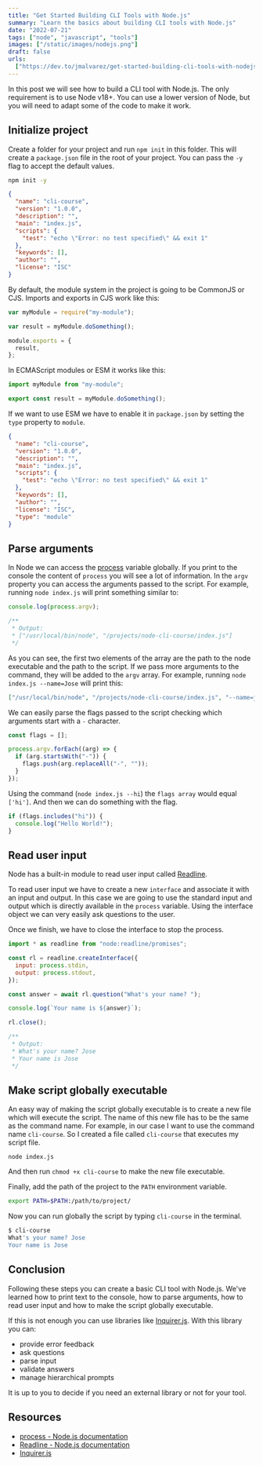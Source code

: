 ```yaml
---
title: "Get Started Building CLI Tools with Node.js"
summary: "Learn the basics about building CLI tools with Node.js"
date: "2022-07-21"
tags: ["node", "javascript", "tools"]
images: ["/static/images/nodejs.png"]
draft: false
urls:
  ["https://dev.to/jmalvarez/get-started-building-cli-tools-with-nodejs-4eg7"]
---
```


<TOCInline toc={props.toc} asDisclosure />

In this post we will see how to build a CLI tool with Node.js. The only requirement is to use Node v18+. You can use a lower version of Node, but you will need to adapt some of the code to make it work.

## Initialize project

Create a folder for your project and run `npm init` in this folder. This will create a `package.json` file in the root of your project. You can pass the `-y` flag to accept the default values.

```sh
npm init -y
```

```json showLineNumbers
{
  "name": "cli-course",
  "version": "1.0.0",
  "description": "",
  "main": "index.js",
  "scripts": {
    "test": "echo \"Error: no test specified\" && exit 1"
  },
  "keywords": [],
  "author": "",
  "license": "ISC"
}
```

By default, the module system in the project is going to be CommonJS or CJS. Imports and exports in CJS work like this:

```js {1, 5, 6, 7} showLineNumbers
var myModule = require("my-module");

var result = myModule.doSomething();

module.exports = {
  result,
};
```

In ECMAScript modules or ESM it works like this:

```js {1, 3} showLineNumbers
import myModule from "my-module";

export const result = myModule.doSomething();
```

If we want to use ESM we have to enable it in `package.json` by setting the `type` property to `module`.

```json {12} showLineNumbers
{
  "name": "cli-course",
  "version": "1.0.0",
  "description": "",
  "main": "index.js",
  "scripts": {
    "test": "echo \"Error: no test specified\" && exit 1"
  },
  "keywords": [],
  "author": "",
  "license": "ISC",
  "type": "module"
}
```

## Parse arguments

In Node we can access the [process](https://nodejs.org/api/process.html) variable globally. If you print to the console the content of `process` you will see a lot of information. In the `argv` property you can access the arguments passed to the script. For example, running `node index.js` will print something similar to:

```js showLineNumbers
console.log(process.argv);

/**
 * Output:
 * ["/usr/local/bin/node", "/projects/node-cli-course/index.js"]
 */
```

As you can see, the first two elements of the array are the path to the node executable and the path to the script. If we pass more arguments to the command, they will be added to the `argv` array. For example, running `node index.js --name=Jose` will print this:

```json showLineNumbers
["/usr/local/bin/node", "/projects/node-cli-course/index.js", "--name=jose"]
```

We can easily parse the flags passed to the script checking which arguments start with a `-` character.

```js {4:5} showLineNumbers
const flags = [];

process.argv.forEach((arg) => {
  if (arg.startsWith("-")) {
    flags.push(arg.replaceAll("-", ""));
  }
});
```

Using the command (`node index.js --hi`) the `flags array` would equal `['hi']`.
And then we can do something with the flag.

```js showLineNumbers
if (flags.includes("hi")) {
  console.log("Hello World!");
}
```

## Read user input

Node has a built-in module to read user input called [Readline](https://nodejs.org/api/readline.html).

To read user input we have to create a new `interface` and associate it with an input and output. In this case we are going to use the standard input and output which is directly available in the `process` variable. Using the interface object we can very easily ask questions to the user.

Once we finish, we have to close the interface to stop the process.

```js showLineNumbers
import * as readline from "node:readline/promises";

const rl = readline.createInterface({
  input: process.stdin,
  output: process.stdout,
});

const answer = await rl.question("What's your name? ");

console.log(`Your name is ${answer}`);

rl.close();

/**
 * Output:
 * What's your name? Jose
 * Your name is Jose
 */
```

## Make script globally executable

An easy way of making the script globally executable is to create a new file which will execute the script.
The name of this new file has to be the same as the command name. For example, in our case I want to use the command name `cli-course`. So I created a file called `cli-course` that executes my script file.

```bash:cli-course
node index.js
```

And then run `chmod +x cli-course` to make the new file executable.

Finally, add the path of the project to the `PATH` environment variable.

```bash
export PATH=$PATH:/path/to/project/
```

Now you can run globally the script by typing `cli-course` in the terminal.

```bash
$ cli-course
What's your name? Jose
Your name is Jose
```

## Conclusion

Following these steps you can create a basic CLI tool with Node.js. We've learned how to print text to the console, how to parse arguments, how to read user input and how to make the script globally executable.

If this is not enough you can use libraries like [Inquirer.js](https://www.npmjs.com/package/inquirer). With this library you can:

- provide error feedback
- ask questions
- parse input
- validate answers
- manage hierarchical prompts

It is up to you to decide if you need an external library or not for your tool.

## Resources

- [process - Node.js documentation](https://nodejs.org/api/process.html)
- [Readline - Node.js documentation](https://nodejs.org/api/readline.html)
- [Inquirer.js](https://www.npmjs.com/package/inquirer)
